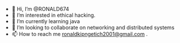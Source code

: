 - 👋 Hi, I’m @RONALD674
- 👀 I’m interested in ethical hacking.
- 🌱 I’m currently learning java
- 💞️ I’m looking to collaborate on networking and distributed systems
- 📫 How to reach me ronaldkipngetich2001@gmail.com
.

<!---
RONALD674/RONALD674 is a ✨ special ✨ repository because its `README.md` (this file) appears on your GitHub profile.
You can click the Preview link to take a look at your changes.
--->
